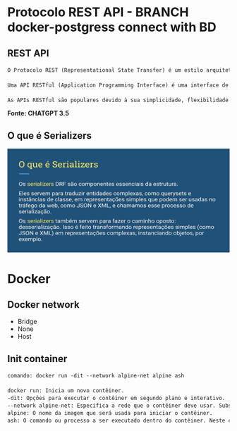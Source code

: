 # Protocolo REST API - BRANCH docker-postgress connect with BD

## REST API 

```txt
O Protocolo REST (Representational State Transfer) é um estilo arquitetural amplamente utilizado para projetar redes de comunicação na web. Ele define um conjunto de restrições e princípios para o design de serviços web que são simples, escaláveis e eficientes.

Uma API RESTful (Application Programming Interface) é uma interface de programação de aplicativos que segue os princípios do REST. Isso significa que ela usa os métodos HTTP (GET, POST, PUT, DELETE, etc.) para acessar e manipular recursos, utilizando URLs para identificar esses recursos.

As APIs RESTful são populares devido à sua simplicidade, flexibilidade e facilidade de escalabilidade. Elas são amplamente adotadas para o desenvolvimento de aplicativos web, serviços web e integração de sistemas, permitindo a comunicação entre diferentes sistemas de forma eficiente e interoperável.
```

**Fonte: CHATGPT 3.5**

## O que é Serializers

![alt text](image.png)

# Docker 

## Docker network

- Bridge
- None
- Host

## Init container

```txt
comando: docker run -dit --network alpine-net alpine ash

docker run: Inicia um novo contêiner.
-dit: Opções para executar o contêiner em segundo plano e interativo.
--network alpine-net: Especifica a rede que o contêiner deve usar. Substitua "alpine-net" pelo nome da sua rede, conforme necessário.
alpine: O nome da imagem que será usada para iniciar o contêiner.
ash: O comando ou processo a ser executado dentro do contêiner. Neste caso, usamos o shell Ash, que é o shell padrão no Alpine Linux.
```